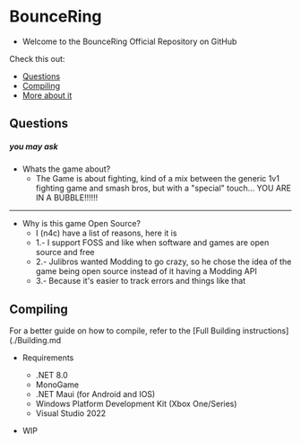 # BounceRing
- Welcome to the BounceRing Official Repository on GitHub

Check this out:
- [Questions](#Questions)
- [Compiling](#Compiling)
- [More about it](about:blank)

## Questions
##### you may ask

- Whats the game about?
	- The Game is about fighting, kind of a mix between the generic 1v1 fighting game and smash bros, but with a "special" touch... YOU ARE IN A BUBBLE!!!!!!

---

- Why is this game Open Source?
	- I (n4c) have a list of reasons, here it is
	- 1.- I support FOSS and like when software and games are open source and free
	- 2.- Julibros wanted Modding to go crazy, so he chose the idea of the game being open source instead of it having a Modding API
	- 3.- Because it's easier to track errors and things like that

## Compiling 
For a better guide on how to compile, refer to the [Full Building instructions](./Building.md

- Requirements
	- .NET 8.0
	- MonoGame
	- .NET Maui (for Android and IOS)
	- Windows Platform Development Kit (Xbox One/Series)
	- Visual Studio 2022

- WIP